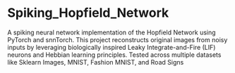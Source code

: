 # Spiking_Hopfield_Network
A spiking neural network implementation of the Hopfield Network using PyTorch and snnTorch. This project reconstructs original images from noisy inputs by leveraging biologically inspired Leaky Integrate-and-Fire (LIF) neurons and Hebbian learning principles. Tested across multiple datasets like Sklearn Images, MNIST, Fashion MNIST, and Road Signs
